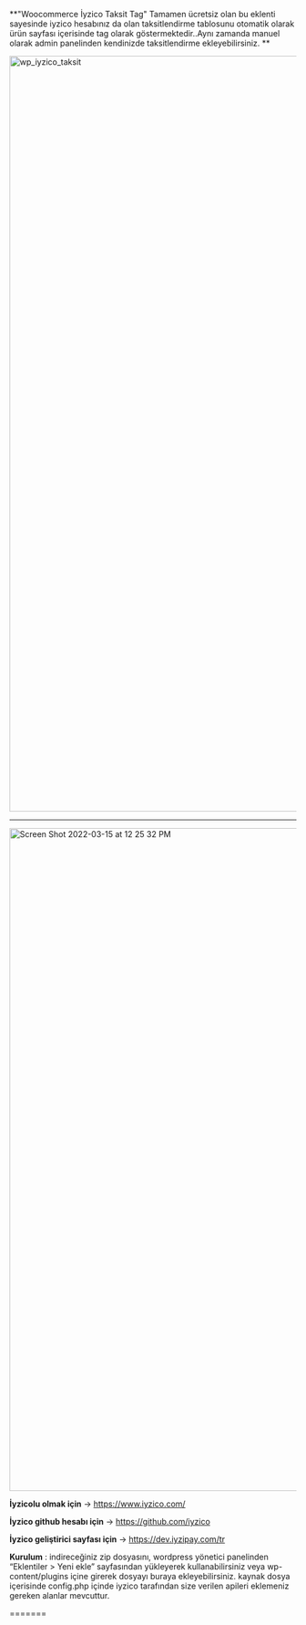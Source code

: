 
**"Woocommerce İyzico Taksit Tag" 
Tamamen ücretsiz olan bu eklenti sayesinde iyzico hesabınız da olan  taksitlendirme tablosunu otomatik olarak ürün sayfası içerisinde tag olarak göstermektedir..Aynı zamanda manuel olarak admin panelinden kendinizde taksitlendirme ekleyebilirsiniz.
**

<img width="1326" alt="wp_iyzico_taksit" src="https://user-images.githubusercontent.com/101548542/158346846-04f3c157-99df-424f-a50d-21f89bb14a7c.png">

---------------------

<img width="1163" alt="Screen Shot 2022-03-15 at 12 25 32 PM" src="https://user-images.githubusercontent.com/101548542/158347223-5a551689-eb42-455b-8034-f5e443c78fc2.png">

**İyzicolu olmak için** -> https://www.iyzico.com/

**İyzico github hesabı için** -> https://github.com/iyzico

**İyzico geliştirici sayfası için** -> https://dev.iyzipay.com/tr

**Kurulum** : indireceğiniz zip dosyasını, wordpress yönetici panelinden “Eklentiler > Yeni ekle” sayfasından yükleyerek kullanabilirsiniz veya wp-content/plugins içine girerek dosyayı buraya ekleyebilirsiniz.
kaynak dosya içerisinde config.php içinde iyzico tarafından size verilen apileri eklemeniz gereken alanlar mevcuttur.

=======

